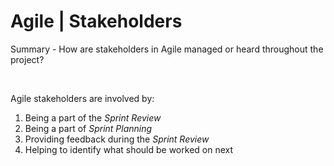# Agile | Stakeholders

Summary - How are stakeholders in Agile managed or heard throughout the project?

<br>

Agile stakeholders are involved by:

1. Being a part of the _Sprint Review_
1. Being a part of _Sprint Planning_
1. Providing feedback during the _Sprint Review_
1. Helping to identify what should be worked on next
